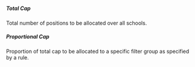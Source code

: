 ##### Total Cap
Total number of positions to be allocated over all schools.

##### Proportional Cap
Proportion of total cap to be allocated to a specific filter group as specified by a rule.